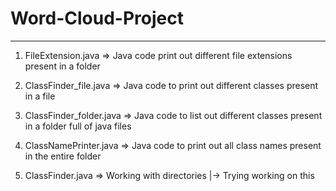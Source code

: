 # Word-Cloud-Project
---
1. FileExtension.java => Java code print out different file extensions present in a folder
2. ClassFinder_file.java => Java code to print out different classes present in a file
3. ClassFinder_folder.java => Java code to list out different classes present in a folder full of java files
4. ClassNamePrinter.java => Java code to print out all class names present in the entire folder

5. ClassFinder.java => Working with directories
   |-> Trying working on this
   

